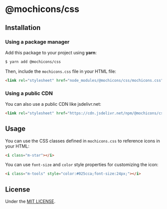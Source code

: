 # @mochicons/css

## Installation

### Using a package manager

Add this package to your project using **yarn**:

```bash
$ yarn add @mochicons/css
```

Then, include the `mochicons.css` file in your HTML file:

```html
<link rel="stylesheet" href="node_modules/@mochicons/css/mochicons.css">
```

### Using a public CDN

You can also use a public CDN like jsdelivr.net:

```html
<link rel="stylesheet" href="https://cdn.jsdelivr.net/npm/@mochicons/css@latest/mochicons.css">
```

## Usage

You can use the CSS classes defined in `mochicons.css` to reference icons in your HTML:

```html
<i class="m-star"></i>
```

You can use `font-size` and `color` style properties for customizing the icon:

```html
<i class="m-tools" style="color:#025cca;font-size:24px;"></i>
```

## License

Under the [MIT LICENSE](https://github.com/jmjuanes/mochicons/blob/main/LICENSE).
